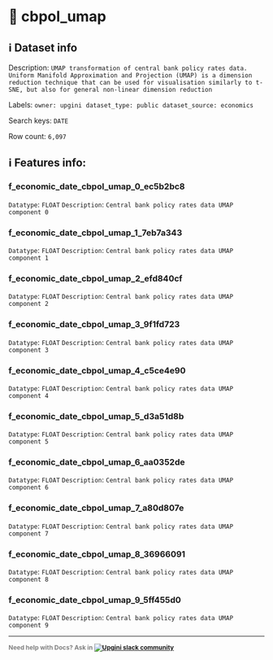 # 📖 cbpol_umap 
## ℹ️ Dataset info 
Description: `UMAP transformation of central bank policy rates data. Uniform Manifold Approximation and Projection (UMAP) is a dimension reduction technique that can be used for visualisation similarly to t-SNE, but also for general non-linear dimension reduction` 

Labels: ` owner: upgini ` &nbsp;` dataset_type: public ` &nbsp;` dataset_source: economics ` &nbsp;

Search keys: 
` DATE ` &nbsp;

Row count: `6,097` 

## ℹ️ Features info:

### f_economic_date_cbpol_umap_0_ec5b2bc8
`Datatype`: `FLOAT`
`Description`: `Central bank policy rates data UMAP component 0`

### f_economic_date_cbpol_umap_1_7eb7a343
`Datatype`: `FLOAT`
`Description`: `Central bank policy rates data UMAP component 1`

### f_economic_date_cbpol_umap_2_efd840cf
`Datatype`: `FLOAT`
`Description`: `Central bank policy rates data UMAP component 2`

### f_economic_date_cbpol_umap_3_9f1fd723
`Datatype`: `FLOAT`
`Description`: `Central bank policy rates data UMAP component 3`

### f_economic_date_cbpol_umap_4_c5ce4e90
`Datatype`: `FLOAT`
`Description`: `Central bank policy rates data UMAP component 4`

### f_economic_date_cbpol_umap_5_d3a51d8b
`Datatype`: `FLOAT`
`Description`: `Central bank policy rates data UMAP component 5`

### f_economic_date_cbpol_umap_6_aa0352de
`Datatype`: `FLOAT`
`Description`: `Central bank policy rates data UMAP component 6`

### f_economic_date_cbpol_umap_7_a80d807e
`Datatype`: `FLOAT`
`Description`: `Central bank policy rates data UMAP component 7`

### f_economic_date_cbpol_umap_8_36966091
`Datatype`: `FLOAT`
`Description`: `Central bank policy rates data UMAP component 8`

### f_economic_date_cbpol_umap_9_5ff455d0
`Datatype`: `FLOAT`
`Description`: `Central bank policy rates data UMAP component 9`



---

<span style="color:grey;font-weight:700;font-size:12px">
    Need help with Docs? Ask in
    <a href="https://4mlg.short.gy/join-upgini-community">
        <img alt="Upgini slack community" src="https://img.shields.io/badge/slack-@upgini-orange.svg?logo=slack">
    </a>
</span>